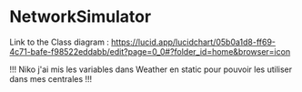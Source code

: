 # NetworkSimulator

Link to the Class diagram : https://lucid.app/lucidchart/05b0a1d8-ff69-4c71-bafe-f98522eddabb/edit?page=0_0#?folder_id=home&browser=icon

!!! Niko j'ai mis les variables dans Weather en static pour pouvoir les utiliser dans mes centrales !!!